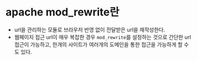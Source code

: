# apache mod_rewrite란

- url을 관리하는 모듈로 브라우저 반영 없이 전달받은 url을 재작성한다.
- 웹페이지 접근 url이 매우 복잡한 경우 `mod_rewrite`를 설정하는 것으로 간단한 url 접근이 가능하고, 한개의 사이트가 여러개의 도메인을 통한 접근을 가능하게 할 수도 있다.
